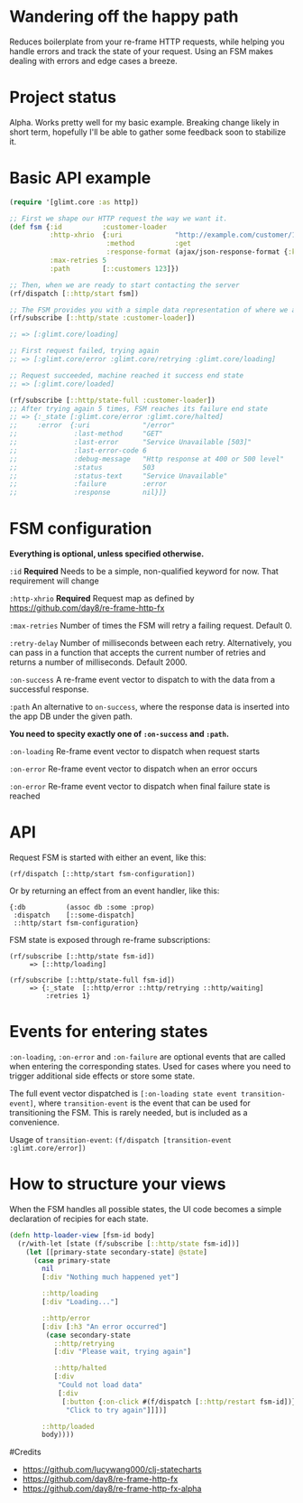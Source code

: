 # Wandering off the happy path

Reduces boilerplate from your re-frame HTTP requests, while helping you handle errors and track the state of your request. Using an FSM makes dealing with errors and edge cases a breeze.

# Project status
Alpha. Works pretty well for my basic example. Breaking change likely in short term, hopefully I'll be able
to gather some feedback  soon to stabilize it. 
# Basic API example

```clojure
(require '[glimt.core :as http])

;; First we shape our HTTP request the way we want it.
(def fsm {:id          :customer-loader
          :http-xhrio  {:uri             "http://example.com/customer/123"
                        :method          :get
                        :response-format (ajax/json-response-format {:keywords? true})}
          :max-retries 5
          :path        [::customers 123]})

;; Then, when we are ready to start contacting the server
(rf/dispatch [::http/start fsm])

;; The FSM provides you with a simple data representation of where we are in the process
(rf/subscribe [::http/state :customer-loader])

;; => [:glimt.core/loading]

;; First request failed, trying again
;; => [:glimt.core/error :glimt.core/retrying :glimt.core/loading]

;; Request succeeded, machine reached it success end state
;; => [:glimt.core/loaded]

(rf/subscribe [::http/state-full :customer-loader])
;; After trying again 5 times, FSM reaches its failure end state
;; => {:_state [:glimt.core/error :glimt.core/halted] 
;;     :error  {:uri             "/error"
;;              :last-method     "GET"
;;              :last-error      "Service Unavailable [503]"
;;              :last-error-code 6
;;              :debug-message   "Http response at 400 or 500 level"
;;              :status          503
;;              :status-text     "Service Unavailable"
;;              :failure         :error
;;              :response        nil}]}
```

# FSM configuration

**Everything is optional, unless specified otherwise.**

`:id` **Required** Needs to be a simple, non-qualified keyword for now. That requirement will change

`:http-xhrio` **Required** Request map as defined by https://github.com/day8/re-frame-http-fx

`:max-retries` Number of times the FSM will retry a failing request. Default 0.

`:retry-delay` Number of milliseconds between each retry. Alternatively, you can pass in a function that accepts the current number of retries and returns a number of milliseconds. Default 2000.

`:on-success` A re-frame event vector to dispatch to with the data from a successful response.

`:path` An alternative to `on-success`, where the response data is inserted into the app DB under the given path.

**You need to specity exactly one of `:on-success` and `:path`.**

`:on-loading` Re-frame event vector to dispatch when request starts

`:on-error` Re-frame event vector to dispatch when an error occurs

`:on-error` Re-frame event vector to dispatch when final failure state is reached

# API

Request FSM is started with either an event, like this:

`(rf/dispatch [::http/start fsm-configuration])`

Or by returning an effect from an event handler, like this:
```
{:db          (assoc db :some :prop)
 :dispatch    [::some-dispatch]
 ::http/start fsm-configuration}
```

FSM state is exposed through re-frame subscriptions:

```
(rf/subscribe [::http/state fsm-id]) 
     => [::http/loading]
```

```
(rf/subscribe [::http/state-full fsm-id]) 
     => {:_state  [::http/error ::http/retrying ::http/waiting]
         :retries 1}
```

# Events for entering states
`:on-loading`, `:on-error` and `:on-failure` are optional events that are called when entering the corresponding
states. Used for cases where you need to trigger additional side effects or store some state.

The full event vector dispatched is `[:on-loading state event transition-event]`, where `transition-event`
is the event that can be used for transitioning the FSM. This is rarely needed, but is included as a convenience.

Usage of `transition-event`: `(f/dispatch [transition-event :glimt.core/error])`
 
# How to structure your views

When the FSM handles all possible states, the UI code becomes a simple declaration of
recipies for each state.

```clojure
(defn http-loader-view [fsm-id body]
  (r/with-let [state (f/subscribe [::http/state fsm-id])]
    (let [[primary-state secondary-state] @state]
      (case primary-state
        nil
        [:div "Nothing much happened yet"]

        ::http/loading
        [:div "Loading..."]

        ::http/error
        [:div [:h3 "An error occurred"]
         (case secondary-state
           ::http/retrying
           [:div "Please wait, trying again"]

           ::http/halted
           [:div
            "Could not load data"
            [:div
             [:button {:on-click #(f/dispatch [::http/restart fsm-id])}
              "Click to try again"]]])]

        ::http/loaded
        body))))
```

#Credits
- https://github.com/lucywang000/clj-statecharts
- https://github.com/day8/re-frame-http-fx
- https://github.com/day8/re-frame-http-fx-alpha